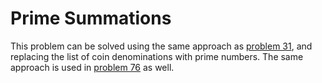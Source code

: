 # Prime Summations
This problem can be solved using the same approach as [problem 31](/src/031), and replacing the list of coin denominations with prime numbers. The same approach is used in [problem 76](/src/076) as well.
